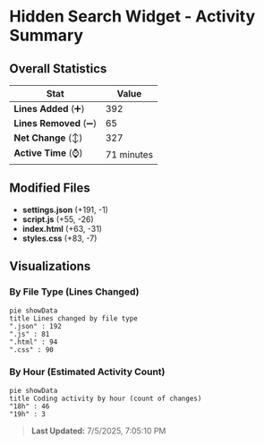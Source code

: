 # Hidden Search Widget - Activity Summary 

## Overall Statistics

| Stat                   | Value                                                             |
| ---------------------- | ----------------------------------------------------------------- |
| **Lines Added** (➕)   | 392                                          |
| **Lines Removed** (➖) | 65                                        |
| **Net Change** (↕)    | 327                |
| **Active Time** (⌚)   | 71 minutes |


## Modified Files
- **settings.json** (+191, -1)
- **script.js** (+55, -26)
- **index.html** (+63, -31)
- **styles.css** (+83, -7)

## Visualizations

### By File Type (Lines Changed)

```mermaid
pie showData
title Lines changed by file type
".json" : 192
".js" : 81
".html" : 94
".css" : 90
```

### By Hour (Estimated Activity Count)

```mermaid
pie showData
title Coding activity by hour (count of changes)
"18h" : 46
"19h" : 3
```


> **Last Updated:** 7/5/2025, 7:05:10 PM